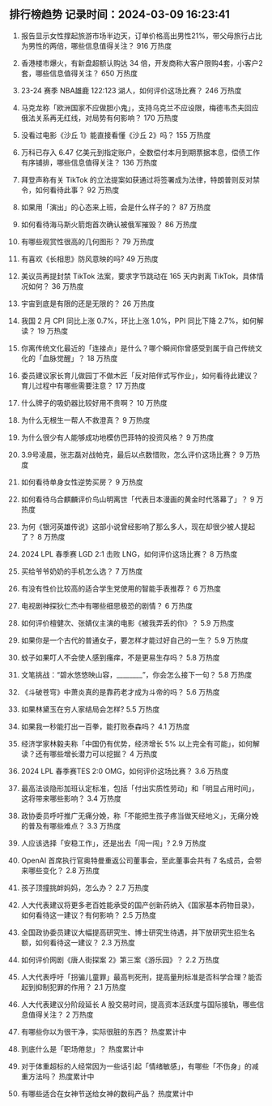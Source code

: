 
## 排行榜趋势 记录时间：2024-03-09 16:23:41
  
  1. 报告显示女性撑起旅游市场半边天，订单价格高出男性21%，带父母旅行占比为男性的两倍，哪些信息值得关注？ 916 万热度
    
  2. 香港楼市爆火，有新盘超额认购达 34 倍，开发商称大客户限购4套，小客户2套，哪些信息值得关注？ 650 万热度
    
  3. 23-24 赛季 NBA雄鹿 122:123 湖人，如何评价这场比赛？ 246 万热度
    
  4. 马克龙称「欧洲国家不应做胆小鬼」，支持乌克兰不应设限，梅德韦杰夫回应俄法关系再无红线，对局势有何影响？ 170 万热度
    
  5. 没看过电影《沙丘 1》能直接看懂《沙丘 2》吗？ 155 万热度
    
  6. 万科已存入 6.47 亿美元到指定账户，全数偿付本月到期票据本息，偿债工作有序铺排，哪些信息值得关注？ 136 万热度
    
  7. 拜登声称有关 TikTok 的立法提案如获通过将签署成为法律，特朗普则反对禁令，如何看待此事？ 92 万热度
    
  8. 如果用「演出」的心态来上班，会是什么样子的？ 87 万热度
    
  9. 如何看待海马斯火箭炮首次确认被俄军摧毁？ 86 万热度
    
  10. 有哪些观赏性很高的几何图形？ 79 万热度
    
  11. 有喜欢《长相思》防风意映的吗? 49 万热度
    
  12. 美议员再提封禁 TikTok 法案，要求字节跳动在 165 天内剥离 TikTok，具体情况如何？ 36 万热度
    
  13. 宇宙到底是有限的还是无限的？ 26 万热度
    
  14. 我国 2 月 CPI 同比上涨 0.7%，环比上涨 1.0%，PPI 同比下降 2.7%，如何解读？ 19 万热度
    
  15. 你离传统文化最近的「连接点」是什么？哪个瞬间你曾感受到属于自己传统文化的「血脉觉醒」？ 18 万热度
    
  16. 委员建议家长育儿做园丁不做木匠「反对陪伴式写作业」，如何看待此建议？育儿过程中有哪些需要注意？ 17 万热度
    
  17. 什么牌子的吸奶器比较好用不贵啊？ 10 万热度
    
  18. 为什么无根生一帮人不救澄真？ 9 万热度
    
  19. 为什么很少有人能够成功地模仿巴菲特的投资风格？ 9 万热度
    
  20. 3.9号凌晨，张志磊对战帕克，最后以点数惜败，怎么评价这场比赛？ 9 万热度
    
  21. 如何看待单身女性逆势买房？ 9 万热度
    
  22. 如何看待乌合麒麟评价鸟山明离世「代表日本漫画的黄金时代落幕了」？ 9 万热度
    
  23. 为何《银河英雄传说》这部小说曾经影响了那么多人，现在却很少被人提起了？ 8 万热度
    
  24. 2024 LPL 春季赛 LGD 2:1 击败 LNG，如何评价这场比赛？ 8 万热度
    
  25. 买给爷爷奶奶的手机怎么选？ 7 万热度
    
  26. 有没有性价比较高的适合学生党使用的智能手表推荐？ 6 万热度
    
  27. 电视剧神探狄仁杰中有哪些细思极恐的剧情？ 6 万热度
    
  28. 如何评价檀健次、张婧仪主演的电影《被我弄丢的你》？ 5.9 万热度
    
  29. 如果你是一个古代的普通女子，要怎样才能过好自己的一生？ 5.9 万热度
    
  30. 蚊子如果叮人不会使人感到瘙痒，不是更易生存吗？ 5.8 万热度
    
  31. 文笔挑战：“碧水悠悠映山容，________”，你会怎么接下一句？ 5.8 万热度
    
  32. 《斗破苍穹》中萧炎真的是靠药老才成为斗帝的吗？ 5.6 万热度
    
  33. 如果林黛玉在穷人家结局会怎样? 5.5 万热度
    
  34. 如果我一秒能打出一百拳，能打败泰森吗？ 4.1 万热度
    
  35. 经济学家林毅夫称「中国仍有优势，经济增长 5% 以上完全有可能」，如何解读？还有哪些增长潜力可以挖掘？ 4 万热度
    
  36. 2024 LPL 春季赛TES 2:0 OMG，如何评价这场比赛？ 3.6 万热度
    
  37. 最高法谈隐形加班认定标准，包括「付出实质性劳动」和「明显占用时间」，这将带来哪些影响？ 3.4 万热度
    
  38. 政协委员呼吁推广无痛分娩，称「不能把生孩子疼当做天经地义」，无痛分娩的普及有哪些难点？ 3.3 万热度
    
  39. 人应该选择「安稳工作」，还是出去「闯一闯」? 2.9 万热度
    
  40. OpenAI 首席执行官奥特曼重返公司董事会，至此董事会共有 7 名成员，会带来哪些变化？ 2.8 万热度
    
  41. 孩子顶撞挑衅妈妈，怎么办？ 2.7 万热度
    
  42. 人大代表建议将更多老百姓能承受的国产创新药纳入《国家基本药物目录》，如何看待这一建议？有何影响？ 2.5 万热度
    
  43. 全国政协委员建议大幅提高研究生、博士研究生待遇，并下放研究生招生名额，如何看待这一建议？ 2.3 万热度
    
  44. 如何评价网剧《唐人街探案 2》第三案《游乐园》？ 2.2 万热度
    
  45. 人大代表呼吁「拐骗儿童罪」最高判死刑，提高量刑标准是否科学合理？能否起到抑制犯罪的作用？ 2.1 万热度
    
  46. 人大代表建议分阶段延长 A 股交易时间，提高资本活跃度与国际接轨，哪些信息值得关注？ 2 万热度
    
  47. 有哪些你以为很干净，实际很脏的东西？ 热度累计中
    
  48. 到底什么是「职场倦怠」？ 热度累计中
    
  49. 对于体重超标的人经常因为一些话引起「情绪敏感」，有哪些「不伤身」的减重方法吗？ 热度累计中
    
  50. 有哪些适合在女神节送给女神的数码产品？ 热度累计中
    